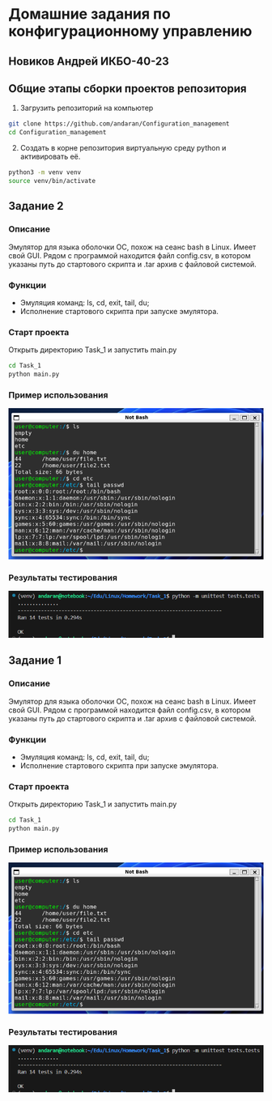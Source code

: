 # Домашние задания по конфигурационному управлению
## Новиков Андрей ИКБО-40-23

## Общие этапы сборки проектов репозитория
1. Загрузить репозиторий на компьютер 
```bash 
git clone https://github.com/andaran/Configuration_management
cd Configuration_management
```
2. Создать в корне репозитория виртуальную среду python и активировать её.
```bash
python3 -m venv venv
source venv/bin/activate
```

## Задание 2

### Описание
Эмулятор для языка оболочки ОС, похож на сеанс bash в Linux. Имеет свой GUI. Рядом с программой находится файл config.csv, в котором указаны путь до стартового скрипта и .tar архив с файловой системой.

### Функции
- Эмуляция команд: ls, cd, exit, tail, du;
- Исполнение стартового скрипта при запуске эмулятора.

### Старт проекта
Открыть директорию Task_1 и запустить main.py
```bash
cd Task_1
python main.py
```

### Пример использования
![Пример работы консоли](./Images/task1_img1.png)

### Результаты тестирования
![Результаты тестирования](./Images/task1_img2.png)

## Задание 1

### Описание
Эмулятор для языка оболочки ОС, похож на сеанс bash в Linux. Имеет свой GUI. Рядом с программой находится файл config.csv, в котором указаны путь до стартового скрипта и .tar архив с файловой системой.

### Функции
- Эмуляция команд: ls, cd, exit, tail, du;
- Исполнение стартового скрипта при запуске эмулятора.

### Старт проекта
Открыть директорию Task_1 и запустить main.py
```bash
cd Task_1
python main.py
```

### Пример использования
![Пример работы консоли](./Images/task1_img1.png)

### Результаты тестирования
![Результаты тестирования](./Images/task1_img2.png)